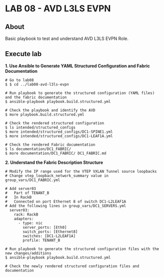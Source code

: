 # LAB 08 - AVD L3LS EVPN

## About

Basic playbook to test and understand AVD L3LS EVPN Role.

## Execute lab

__1. Use Ansible to Generate YAML Structured Configuration and Fabric Documentation__

```shell
# Go to lab08
$ $ cd ../lab08-avd-l3ls-evpn

# Run playbook to generate the structured configuration (YAML files) and the fabric documentation
$ ansible-playbook playbook.build.structured.yml

# Check the playbook and identify the AVD
$ more playbook.build.structured.yml

# Check the rendered structured configuration
$ ls intended/structured_configs
$ more intended/structured_configs/DC1-SPINE1.yml
$ more intended/structured_configs/DC1-LEAF1A.yml

# Check the rendered Fabric documentation
$ ls documentation/DC1_FABRIC/
$ more documentation/DC1_FABRIC/ DC1_FABRIC.md

```

__2. Understand the Fabric Description Structure__

```shell
# Modify the IP range used for the VTEP VXLAN Tunnel source loopbacks
# Change vtep_loopback_network_summary value in group_vars/DC1_FABRIC.yml

# Add server03
#	Part of TENANT_B
#	In RackB
#	Connected on port Ethernet 8 of switch DC1-L2LEAF1A
# Add the following lines in group_vars/DC1_SERVERS.yml
  server03:
    rack: RackB
    adapters:
      - type: nic
        server_ports: [Eth0]
        switch_ports: [Ethernet8]
        switches: [DC1-L2LEAF1A]
        profile: TENANT_B

# Run playbook to generate the structured configuration files with the new changes/additions
$ ansible-playbook playbook.build.structured.yml

# Check the newly rendered structured configuration files and documentation
```
